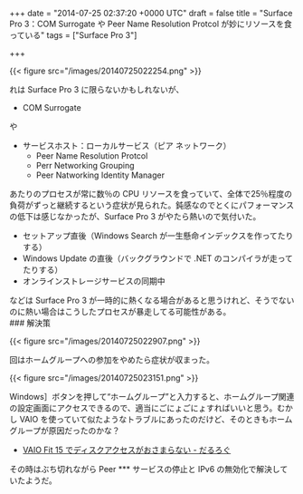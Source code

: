
+++
date = "2014-07-25 02:37:20 +0000 UTC"
draft = false
title = "Surface Pro 3：COM Surrogate や Peer Name Resolution Protcol が妙にリソースを食っている"
tags = ["Surface Pro 3"]

+++


{{< figure src="/images/20140725022254.png"  >}}

れは Surface Pro 3 に限らないかもしれないが、

<ul>
<li>COM Surrogate</li>
</ul>や

<ul>
<li>サービスホスト：ローカルサービス（ピア ネットワーク）
<ul>
<li>Peer Name Resolution Protcol</li>
<li>Perr Networking Grouping</li>
<li>Peer Natworking Identity Manager</li>
</ul></li>
</ul>あたりのプロセスが常に数％の CPU リソースを食っていて、全体で25％程度の負荷がずっと継続するという症状が見られた。鈍感なのでとくにパフォーマンスの低下は感じなかったが、Surface Pro 3 がやたら熱いので気付いた。

<ul>
<li>セットアップ直後（Windows Search が一生懸命インデックスを作ってたりする）</li>
<li>Windows Update の直後（バックグラウンドで .NET のコンパイラが走ってたりする）</li>
<li>オンラインストレージサービスの同期中</li>
</ul>などは Surface Pro 3 が一時的に熱くなる場合があると思うけれど、そうでないのに熱い場合はこうしたプロセスが暴走してる可能性がある。

<div class="section">
    ### 解決策
    

{{< figure src="/images/20140725022907.png"  >}}

回はホームグループへの参加をやめたら症状が収まった。

{{< figure src="/images/20140725023151.png"  >}}

Windows］ボタンを押して“ホームグループ”と入力すると、ホームグループ関連の設定画面にアクセスできるので、適当にごにょごにょすればいいと思う。むかし VAIO を使っていて似たようなトラブルにあったのだけど、そのときもホームグループが原因だったのかな？

<ul>
<li><a href="https://blog.daruyanagi.jp/entry/2013/08/12/223136">VAIO Fit 15 でディスクアクセスがおさまらない - だるろぐ</a></li>
</ul>その時はぶち切れながら Peer *** サービスの停止と IPv6 の無効化で解決していたようだ。

</div>

